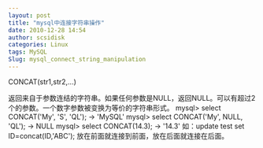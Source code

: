 ```yaml
---
layout: post
title: "mysql中连接字符串操作"
date: 2010-12-28 14:54
author: scsidisk
categories: Linux
tags: MySQL
Slug: mysql_connect_string_manipulation
---
```


CONCAT(str1,str2,...)

返回来自于参数连结的字符串。如果任何参数是NULL，返回NULL。可以有超过2个的参数。一个数字参数被变换为等价的字符串形式。
mysql\> select CONCAT('My', 'S', 'QL');
-\> 'MySQL'
mysql\> select CONCAT('My', NULL, 'QL');
-\> NULL
mysql\> select CONCAT(14.3);
-\> '14.3'
如：update test set ID=concat(ID,'ABC');
放在前面就连接到前面，放在后面就连接在后面。
